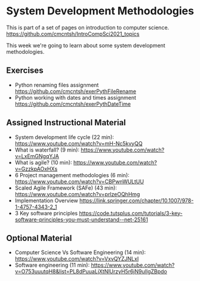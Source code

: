 # System Development Methodologies

This is part of a set of pages on introduction to computer science. https://github.com/cmcntsh/IntroCompSci2021_topics

This week we're going to learn about some system development methodologies.

## Exercises

* Python renaming files assignment https://github.com/cmcntsh/exerPythFileRename
* Python working with dates and times assignment https://github.com/cmcntsh/exerPythDateTime

## Assigned Instructional Material

* System development life cycle (22 min): https://www.youtube.com/watch?v=mH-Nc5kvyQQ
* What is waterfall? (9 min): https://www.youtube.com/watch?v=LxEmGNgqYJA
* What is agile? (10 min): https://www.youtube.com/watch?v=GzzkpAOxHXs
* 6 Project management methodologies (6 min): https://www.youtube.com/watch?v=CBPwnWULtUU
* Scaled Agile Framework (SAFe) (43 min): https://www.youtube.com/watch?v=prlzeOQhHmg
* Implementation Overview https://link.springer.com/chapter/10.1007/978-1-4757-4343-2_1
* 3 Key software principles https://code.tutsplus.com/tutorials/3-key-software-principles-you-must-understand--net-25161

## Optional Material

* Computer Science Vs Software Engineering (14 min): https://www.youtube.com/watch?v=VxvQYZJNLxI
* Software engineering (11 min): https://www.youtube.com/watch?v=O753uuutqH8&list=PL8dPuuaLjXtNlUrzyH5r6jN9ulIgZBpdo

